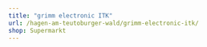 ```yaml
---
title: "grimm electronic ITK"
url: /hagen-am-teutoburger-wald/grimm-electronic-itk/
shop: Supermarkt
---
```

